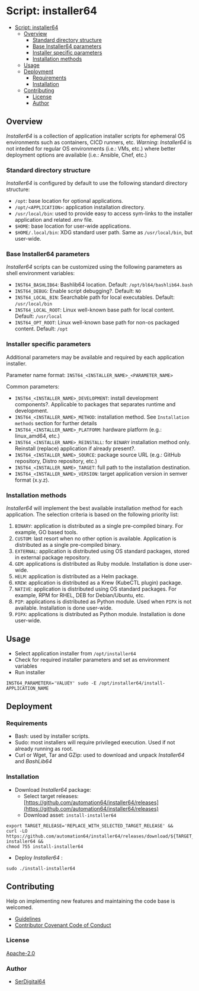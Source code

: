 # Script: installer64

- [Script: installer64](#script-installer64)
  - [Overview](#overview)
    - [Standard directory structure](#standard-directory-structure)
    - [Base Installer64 parameters](#base-installer64-parameters)
    - [Installer specific parameters](#installer-specific-parameters)
    - [Installation methods](#installation-methods)
  - [Usage](#usage)
  - [Deployment](#deployment)
    - [Requirements](#requirements)
    - [Installation](#installation)
  - [Contributing](#contributing)
    - [License](#license)
    - [Author](#author)

## Overview

_Installer64_ is a collection of application installer scripts for ephemeral OS environments such as containers, CICD runners, etc.
_Warning_: _Installer64_ is not inteded for regular OS environments (i.e.: VMs, etc.) where better deployment options are available (i.e.: Ansible, Chef, etc.)

### Standard directory structure

_Installer64_ is configured by default to use the following standard directory structure:

- `/opt`: base location for optional applications.
- `/opt/<APPLICATION>`: application installation directory.
- `/usr/local/bin`: used to provide easy to access sym-links to the installer application and related .env file.
- `$HOME`: base location for user-wide applications.
- `$HOME/.local/bin`: XDG standard user path. Same as `/usr/local/bin`, but user-wide.

### Base Installer64 parameters

_Installer64_ scripts can be customized using the following parameters as shell environment variables:

- `INST64_BASHLIB64`: Bashlib64 location. Default: `/opt/bl64/bashlib64.bash`
- `INST64_DEBUG`: Enable script debugging?. Default: `NO`
- `INST64_LOCAL_BIN`: Searchable path for local executables. Default: `/usr/local/bin`
- `INST64_LOCAL_ROOT`: Linux well-known base path for local content. Default: `/usr/local`
- `INST64_OPT_ROOT`: Linux well-known base path for non-os packaged content. Default: `/opt`

### Installer specific parameters

Additional parameters may be available and required by each application installer.

Parameter name format: `INST64_<INSTALLER_NAME>_<PARAMETER_NAME>`

Common parameters:

- `INST64_<INSTALLER_NAME>_DEVELOPMENT`: install development components?. Applicable to packages that separates runtime and development.
- `INST64_<INSTALLER_NAME>_METHOD`: installation method. See `Installation methods` section for further details
- `INST64_<INSTALLER_NAME>_PLATFORM`: hardware platform (e.g.: linux_amd64, etc.)
- `INST64_<INSTALLER_NAME>_REINSTALL`: for `BINARY` installation method only. Reinstall (replace) application if already present?.
- `INST64_<INSTALLER_NAME>_SOURCE`: package source URL (e.g.: GitHub repository, Distro repository, etc.)
- `INST64_<INSTALLER_NAME>_TARGET`: full path to the installation destination.
- `INST64_<INSTALLER_NAME>_VERSION`: target application version in semver format (x.y.z).

### Installation methods

_Installer64_ will implement the best available installation method for each application.
The selection criteria is based on the following priority list:

1. `BINARY`: application is distributed as a single pre-compiled binary. For example, GO based tools.
1. `CUSTOM`: last resort when no other option is available. Application is distributed as a single pre-compiled binary.
1. `EXTERNAL`: application is distributed using OS standard packages, stored in external package repository.
1. `GEM`: applications is distributed as Ruby module. Installation is done user-wide.
1. `HELM`: application is distributed as a Helm package.
1. `KREW`: application is distributed as a Krew (KubeCTL plugin) package.
1. `NATIVE`: application is distributed using OS standard packages. For example, RPM for RHEL, DEB for Debian/Ubuntu, etc.
1. `PIP`: applications is distributed as Python module. Used when `PIPX` is not available. Installation is done user-wide.
1. `PIPX`: applications is distributed as Python module. Installation is done user-wide.

## Usage

- Select application installer from `/opt/installer64`
- Check for required installer parameters and set as environment variables
- Run installer

```shell
INST64_PARAMETERX='VALUEY' sudo -E /opt/installer64/install-APPLICATION_NAME
```

## Deployment

### Requirements

- Bash: used by installer scripts.
- Sudo: most installers will require privileged execution. Used if not already running as root.
- Curl or Wget, Tar and GZip: used to download and unpack _Installer64_ and _BashLib64_

### Installation

- Download _Installer64_ package:
  - Select target releases: [https://github.com/automation64/installer64/releases](https://github.com/automation64/installer64/releases)
  - Download asset: `install-installer64`

```shell
export TARGET_RELEASE='REPLACE_WITH_SELECTED_TARGET_RELEASE' &&
curl -LO https://github.com/automation64/installer64/releases/download/${TARGET_RELEASE}/install-installer64 &&
chmod 755 install-installer64
```

- Deploy _Installer64_ :

```shell
sudo ./install-installer64
```

## Contributing

Help on implementing new features and maintaining the code base is welcomed.

- [Guidelines](https://github.com/automation64/installer64/blob/main/CONTRIBUTING.md)
- [Contributor Covenant Code of Conduct](https://github.com/automation64/installer64/blob/main/CODE_OF_CONDUCT.md)

### License

[Apache-2.0](https://www.apache.org/licenses/LICENSE-2.0.txt)

### Author

- [SerDigital64](https://github.com/serdigital64)
